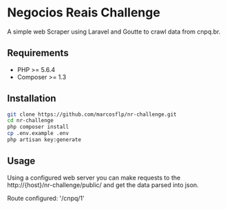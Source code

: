 # Negocios Reais Challenge
A simple web Scraper using Laravel and Goutte to crawl data from cnpq.br.

## Requirements
* PHP >= 5.6.4
* Composer >= 1.3

## Installation
```bash
git clone https://github.com/marcosflp/nr-challenge.git
cd nr-challenge
php composer install
cp .env.example .env
php artisan key:generate

```

## Usage
Using a configured web server you can make requests to the http://{host}/nr-challenge/public/ and 
get the data parsed into json.

Route configured: '/cnpq/1'
